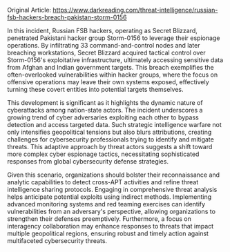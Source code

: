 Original Article: https://www.darkreading.com/threat-intelligence/russian-fsb-hackers-breach-pakistan-storm-0156

In this incident, Russian FSB hackers, operating as Secret Blizzard, penetrated Pakistani hacker group Storm-0156 to leverage their espionage operations. By infiltrating 33 command-and-control nodes and later breaching workstations, Secret Blizzard acquired tactical control over Storm-0156's exploitative infrastructure, ultimately accessing sensitive data from Afghan and Indian government targets. This breach exemplifies the often-overlooked vulnerabilities within hacker groups, where the focus on offensive operations may leave their own systems exposed, effectively turning these covert entities into potential targets themselves.

This development is significant as it highlights the dynamic nature of cyberattacks among nation-state actors. The incident underscores a growing trend of cyber adversaries exploiting each other to bypass detection and access targeted data. Such strategic intelligence warfare not only intensifies geopolitical tensions but also blurs attributions, creating challenges for cybersecurity professionals trying to identify and mitigate threats. This adaptive approach by threat actors suggests a shift toward more complex cyber espionage tactics, necessitating sophisticated responses from global cybersecurity defense strategies.

Given this scenario, organizations should bolster their reconnaissance and analytic capabilities to detect cross-APT activities and refine threat intelligence sharing protocols. Engaging in comprehensive threat analysis helps anticipate potential exploits using indirect methods. Implementing advanced monitoring systems and red teaming exercises can identify vulnerabilities from an adversary's perspective, allowing organizations to strengthen their defenses preemptively. Furthermore, a focus on interagency collaboration may enhance responses to threats that impact multiple geopolitical regions, ensuring robust and timely action against multifaceted cybersecurity threats.